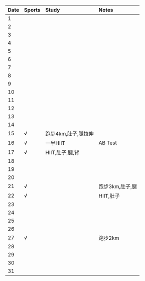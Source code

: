 Date|Sports|Study|Notes
:---------------|:---------------|:---------------|:---------------
1| | | |
2| | | |
3| | | |
4| | | |
5| | | |
6| | | |
7| | | |
8| | | |
9| | | |
10| | | |
11| | | |
12| | | |
13| | | |
14| | | |
15|√|跑步4km,肚子,腿拉伸| |
16|√|一半HIIT|AB Test|
17|√|HIIT,肚子,腿,背| |
18| | | |
19| | | |
20| | | |
21|√| |跑步3km,肚子,腿|
22|√| |HIIT,肚子|
23| | | |
24| | | |
25| | | |
26| | | |
27|√| |跑步2km|
28| | | |
29| | | |
30| | | |
31| | | |
